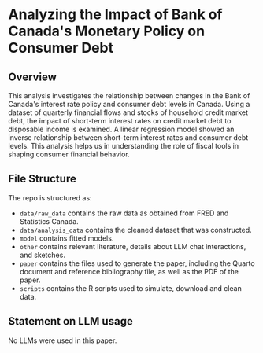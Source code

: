 # Analyzing the Impact of Bank of Canada's Monetary Policy on Consumer Debt

## Overview

This analysis investigates the relationship between changes in the Bank of Canada's interest rate policy and consumer debt levels in Canada. Using a dataset of quarterly financial flows and stocks of household credit market debt, the impact of short-term interest rates on credit market debt to disposable income is examined. A linear regression model showed an inverse relationship between short-term interest rates and consumer debt levels. This analysis helps us in understanding the role of fiscal tools in shaping consumer financial behavior.

## File Structure

The repo is structured as:

- `data/raw_data` contains the raw data as obtained from FRED and Statistics Canada.
- `data/analysis_data` contains the cleaned dataset that was constructed.
- `model` contains fitted models.
- `other` contains relevant literature, details about LLM chat interactions, and sketches.
- `paper` contains the files used to generate the paper, including the Quarto document and reference bibliography file, as well as the PDF of the paper.
- `scripts` contains the R scripts used to simulate, download and clean data.

## Statement on LLM usage
No LLMs were used in this paper.
